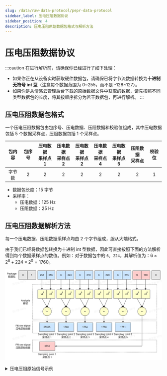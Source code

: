 ```yaml
---
slug: /data/raw-data-protocol/pepr-data-protocol
sidebar_label: 压电压阻数据协议
sidebar_position: 4
description: 压电压阻原始数据包格式与解析方法
---
```


# 压电压阻数据协议

:::caution
在进行解析前，请确保你已经进行了如下处理：

- 如果你正在从设备实时获取硬件数据包，请确保已将字节流数据转换为**十进制无符号 int 型**（注意每个数据范围为 0~255，而不是 -128~127）。
- 如果你是从情感云管理后台下载的原始数据文件中获取的数据，请先按照不同类型数据包的长度，将其按顺序拆分为若干数据包，再进行解析。
:::

## 压电压阻数据包格式

一个压电压阻数据包由包序号、压电数据、压阻数据和校验位组成，其中压电数据包括 5 个数据采样点，压阻数据包括 1 个采样点。

| 包内容 | 包序号 | 压电数据<br/>采样点 1 | 压电数据<br/>采样点 2 | 压电数据<br/>采样点 2 | 压电数据<br/>采样点 4 | 压电数据<br/>采样点 5 | 压阻数据<br/>采样点 | 校验位 |
| :---: | :---: | :---: | :---: | :---: | :---: | :---: | :---: | :---: |
| 字节数 | 2 | 2 | 2 | 2 | 2 | 2 | 2 | 1 |

- 数据包长度：15 字节
- 采样率：
  - 压电数据：125 Hz
  - 压阻数据：25 Hz

## 压电压阻数据解析方法

每一个压电数据、压阻数据采样点均由 2 个字节组成，服从大端格式。

由于我们已经将数据包转换为十进制 int 型数据，因此可直接按照下面的方法解析得到每个数据采样点的数值。例如：对于数据包中的 `6, 224`，其解析值为：$6\times2^{8} + 224\times2^{0} = 1760$。

![压电压阻数据解析方法](./image/pepr-data-analysis.jpg)

<details>
<summary>压电压阻原始信号示例</summary>

典型的压电压阻原始信号如下图，由于压电传感器对压力变化十分灵敏，通过压电信号可以反映人体的脉搏波、呼吸等特征，而压阻信号可以反映人体与传感器之间的压力，可用于显示人体与传感器之间是否接触良好。

**压电压阻原始信号**
![压电压阻原始信号](./image/pepr-raw-signal.png)

**压电原始信号局部放大**（可见清晰的脉搏波、呼吸波）
![压电原始信号局部放大](./image/pepr-raw-signal-zoom.png)

</details>
